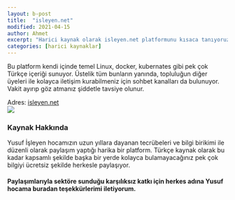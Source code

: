 ```yaml
---
layout: b-post
title:  "isleyen.net"
modified: 2021-04-15
author: Ahmet
excerpt: "Harici kaynak olarak isleyen.net platformunu kısaca tanıyoruz."
categories: [harici kaynaklar] 
---
```


Bu platform kendi içinde temel Linux, docker, kubernates gibi pek çok Türkçe içeriği sunuyor. Üstelik tüm bunların yanında, topluluğun diğer üyeleri ile kolayca iletişim kurabilmeniz için sohbet kanalları da bulunuyor. Vakit ayırıp göz atmanız şiddetle tavsiye olunur. 

<div class="alert alert-primary" role="alert">
Adres: <a href="https://isleyen.net/">isleyen.net</a>
</div>

<img src="{{ site.url }}/blog/img/acikkaynakfikirler.png" class="responsive">

### Kaynak Hakkında

Yusuf İşleyen hocamızın uzun yıllara dayanan tecrübeleri ve bilgi birikimi ile düzenli olarak paylaşım yaptığı harika bir platform. 
Türkçe kaynak olarak bu kadar kapsamlı şekilde başka bir yerde kolayca bulamayacağınız pek çok bilgiyi ücretsiz şekilde herkesle paylaşıyor.


#### Paylaşımlarıyla sektöre sunduğu karşılıksız katkı için herkes adına Yusuf hocama buradan teşekkürlerimi iletiyorum.